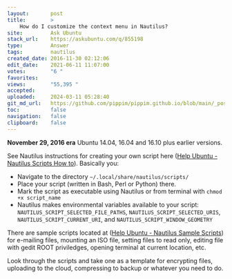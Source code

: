 ```yaml
---
layout:       post
title:        >
    How do I customize the context menu in Nautilus?
site:         Ask Ubuntu
stack_url:    https://askubuntu.com/q/855198
type:         Answer
tags:         nautilus
created_date: 2016-11-30 02:12:06
edit_date:    2021-06-11 11:07:00
votes:        "6 "
favorites:    
views:        "55,395 "
accepted:     
uploaded:     2024-03-11 05:28:40
git_md_url:   https://github.com/pippim/pippim.github.io/blob/main/_posts/2016/2016-11-30-How-do-I-customize-the-context-menu-in-Nautilus_.md
toc:          false
navigation:   false
clipboard:    false
---
```


**November 29, 2016 era** Ubuntu 14.04, 16.04 and 16.10 plus earlier versions.

See Nautilus instructions for creating your own script here ([Help Ubuntu - Nautilus Scripts How to][1]). Basically you:

 - Navigate to the directory `~/.local/share/nautilus/scripts/`
 - Place your script (written in Bash, Perl or Python) there.
 - Mark the script as executable using Nautilus or from terminal with `chmod +x script_name`
 - Nautilus makes environmental variables available to your script: `NAUTILUS_SCRIPT_SELECTED_FILE_PATHS`, `NAUTILUS_SCRIPT_SELECTED_URIS`, `NAUTILUS_SCRIPT_CURRENT_URI`, and `NAUTILUS_SCRIPT_WINDOW_GEOMETRY`

There are sample scripts located at ([Help Ubuntu - Nautilus Sample Scripts][2]) for e-mailing files, mounting an ISO file, setting files to read only, editing file with gedit ROOT priviledges, opening terminal at current location, etc.

Look through the scripts and take one as a template for encrypting files, uploading to the cloud, compressing to backup or whatever you need to do.

  [1]: https://help.ubuntu.com/community/NautilusScriptsHowto
  [2]: https://help.ubuntu.com/community/NautilusScriptsHowto/SampleScripts
